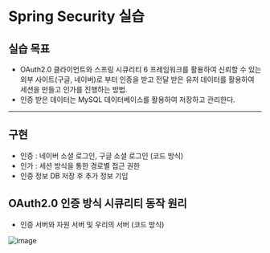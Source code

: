 # Spring Security 실습

## 실습 목표
- OAuth2.0 클라이언트와 스프링 시큐리티 6 프레임워크를 활용하여 신뢰할 수 있는 외부 사이트(구글, 네이버)로 부터 인증을 받고 전달 받은 유저 데이터를 활용하여 세션을 만들고 인가를 진행하는 방법.
- 인증 받은 데이터는 MySQL 데이터베이스를 활용하여 저장하고 관리한다.
---
## 구현
- 인증 : 네이버 소셜 로그인, 구글 소셜 로그인 (코드 방식)
- 인가 : 세션 방식을 통한 경로별 접근 권한
- 인증 정보 DB 저장 후 추가 정보 기입

## OAuth2.0 인증 방식 시큐리티 동작 원리
- 인증 서버와 자원 서버 및 우리의 서버 (코드 방식)

![image](https://github.com/user-attachments/assets/b613a80e-b84f-41cb-97d6-d8915e41af68)
